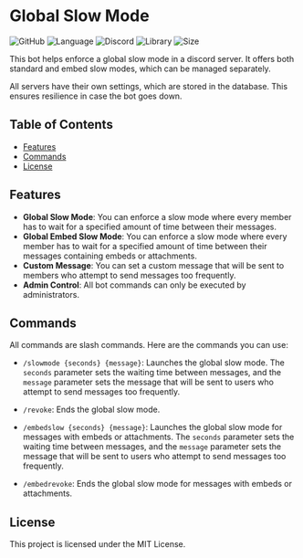 # Global Slow Mode 

![GitHub](https://img.shields.io/github/license/ElRapt/globalslowmode)
![Language](https://img.shields.io/badge/Language-Python-blue)
![Discord](https://img.shields.io/badge/Discord-Bot-blueviolet)
![Library](https://img.shields.io/badge/Library-discord.py-yellow)
![Size](https://img.shields.io/badge/Size-32MB-yellowgreen)


This bot helps enforce a global slow mode in a discord server. It offers both standard and embed slow modes, which can be managed separately.

All servers have their own settings, which are stored in the database. This ensures resilience in case the bot goes down.

## Table of Contents
- [Features](#features)
- [Commands](#commands)
- [License](#license)

## Features

- **Global Slow Mode**: You can enforce a slow mode where every member has to wait for a specified amount of time between their messages.
- **Global Embed Slow Mode**: You can enforce a slow mode where every member has to wait for a specified amount of time between their messages containing embeds or attachments.
- **Custom Message**: You can set a custom message that will be sent to members who attempt to send messages too frequently.
- **Admin Control**: All bot commands can only be executed by administrators.

## Commands

All commands are slash commands. Here are the commands you can use:

- `/slowmode {seconds} {message}`: Launches the global slow mode. The `seconds` parameter sets the waiting time between messages, and the `message` parameter sets the message that will be sent to users who attempt to send messages too frequently.

- `/revoke`: Ends the global slow mode.

- `/embedslow {seconds} {message}`: Launches the global slow mode for messages with embeds or attachments. The `seconds` parameter sets the waiting time between messages, and the `message` parameter sets the message that will be sent to users who attempt to send messages too frequently.

- `/embedrevoke`: Ends the global slow mode for messages with embeds or attachments.



## License

This project is licensed under the MIT License.
